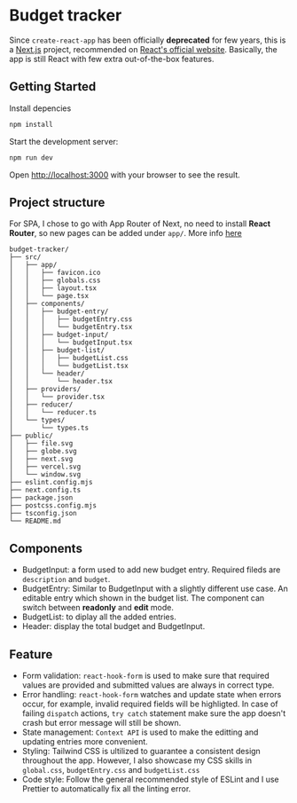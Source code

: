 # Budget tracker

Since `create-react-app` has been officially **deprecated** for few years, this is a [Next.js](https://nextjs.org) project, recommended on [React's official website](https://react.dev/learn/creating-a-react-app). Basically, the app is still React with few extra out-of-the-box features.

## Getting Started

Install depencies
```bash
npm install
```

Start the development server:

```bash
npm run dev
```

Open [http://localhost:3000](http://localhost:3000) with your browser to see the result.

## Project structure

For SPA, I chose to go with App Router of Next, no need to install **React Router**, so new pages can be added under `app/`. More info [here]()

```
budget-tracker/
├── src/
│   ├── app/
│   │   ├── favicon.ico
│   │   ├── globals.css
│   │   ├── layout.tsx
│   │   └── page.tsx
│   ├── components/
│   │   ├── budget-entry/
│   │   │   ├── budgetEntry.css
│   │   │   └── budgetEntry.tsx
│   │   ├── budget-input/
│   │   │   └── budgetInput.tsx
│   │   ├── budget-list/
│   │   │   ├── budgetList.css
│   │   │   └── budgetList.tsx
│   │   └── header/
│   │       └── header.tsx
│   ├── providers/
│   │   └── provider.tsx
│   ├── reducer/
│   │   └── reducer.ts
│   └── types/
│       └── types.ts
├── public/
│   ├── file.svg
│   ├── globe.svg
│   ├── next.svg
│   ├── vercel.svg
│   └── window.svg
├── eslint.config.mjs
├── next.config.ts
├── package.json
├── postcss.config.mjs
├── tsconfig.json
└── README.md
```



## Components

- BudgetInput: a form used to add new budget entry. Required fileds are `description` and `budget`.
- BudgetEntry: Similar to BudgetInput with a slightly different use case. An editable entry which shown in the budget list. The component can switch between **readonly** and **edit** mode. 
- BudgetList: to diplay all the added entries.
- Header: display the total budget and BudgetInput.

## Feature
- Form validation: `react-hook-form` is used to make sure that required values are provided and submitted values are always in correct type.
- Error handling: `react-hook-form` watches and update state when errors occur, for example, invalid required fields will be highligted. In case of failing `dispatch` actions, `try catch` statement make sure the app doesn't crash but error message will still be shown.
- State management: `Context API` is used to make the editting and updating entries more convenient.
- Styling: Tailwind CSS is ultilized to guarantee a consistent design throughout the app. However, I also showcase my CSS skills in `global.css`, `budgetEntry.css` and `budgetList.css`
- Code style: Follow the general recommended style of ESLint and I use Prettier to automatically fix all the linting error.

